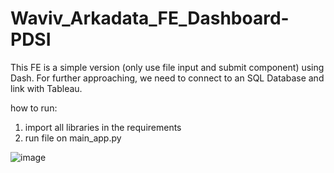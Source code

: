 # Waviv_Arkadata_FE_Dashboard-PDSI

This FE is a simple version (only use file input and submit component) using Dash. For further approaching, we need to connect to an SQL Database and link with Tableau.

how to run:
1. import all libraries in the requirements
2. run file on main_app.py

![image](https://github.com/naufalmaa/Waviv_Arkadata_FE_Dashboard-PDSI/assets/112636018/aaf8c57c-9a53-463a-90c0-3ce38b1c9416)
